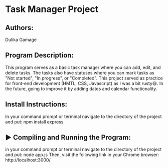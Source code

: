 # Task Manager Project

## Authors:   
 Dulika Gamage 
 
## Program Description:   
This program serves as a basic task manager where you can add, edit, and delete tasks. The tasks also have statuses where you can mark tasks as "Not started", "In progress", or "Completed". This project served as practice for front-end development (HMTL, CSS, Javascript) as I was a bit rusty😆. 
In the future, going to improve it by adding dates and calendar functionality.

## Install Instructions:
In your command prompt or terminal navigate to the directory of the project and put:
npm install express

## ▶️ Compiling and Running the Program:
in your command prompt or terminal navigate to the directory of the project and put:
node app.js
Then, visit the following link in  your Chrome browser:
http://localhost:3000/
